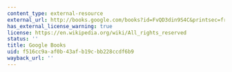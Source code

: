 ```yaml
---
content_type: external-resource
external_url: http://books.google.com/books?id=FvQD3din9S4C&printsec=frontcover
has_external_license_warning: true
license: https://en.wikipedia.org/wiki/All_rights_reserved
status: ''
title: Google Books
uid: f516cc9a-af0b-43af-b19c-bb228ccdf6b9
wayback_url: ''
---
```

